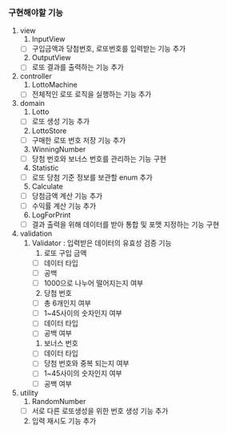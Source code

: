 ### 구현해야할 기능

1. view
   1. InputView
   - [ ] 구입금액과 당첨번호, 로또번호를 입력받는 기능 추가
   2. OutputView
   - [ ] 로또 결과를 출력하는 기능 추가

2. controller
   1. LottoMachine
   - [ ] 전체적인 로또 로직을 실행하는 기능 추가 

3. domain
   1. Lotto
   - [ ] 로또 생성 기능 추가
   2. LottoStore
   - [ ] 구매한 로또 번호 저장 기능 추가
   3. WinningNumber
   - [ ] 당첨 번호와 보너스 번호를 관리하는 기능 구현
   4. Statistic
   - [ ] 로또 당첨 기준 정보를 보관할 enum 추가
   5. Calculate
   - [ ] 당첨금액 계산 기능 추가
   - [ ] 수익률 계산 기능 추가
   6. LogForPrint
   - [ ] 결과 출력을 위해 데이터를 받아 통합 및 포맷 지정하는 기능 구현

4. validation
   1. Validator : 입력받은 데이터의 유효성 검증 기능
      1. 로또 구입 금액
      - [ ] 데이터 타입
      - [ ] 공백
      - [ ] 1000으로 나누어 떨어지는지 여부
      
      2. 당첨 번호
      - [ ] 총 6개인지 여부
      - [ ] 1~45사이의 숫자인지 여부
      - [ ] 데이터 타입
      - [ ] 공백 여부
   
      1. 보너스 번호
      - [ ] 데이터 타입
      - [ ] 당첨 번호와 중복 되는지 여부
      - [ ] 1~45사이의 숫자인지 여부
      - [ ] 공백 여부

5. utility
   1. RandomNumber
   - [ ] 서로 다른 로또생성을 위한 번호 생성 기능 추가
   2. 입력 재시도 기능 추가